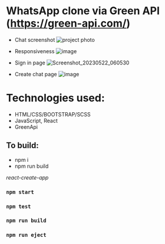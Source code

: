 # WhatsApp clone via Green API (https://green-api.com/)

- Chat screenshot
![project photo](https://github.com/COCABOB/whatsapp-green-api/assets/129005053/02a68883-ee70-4693-a310-c82beffa207d)

- Responsiveness
![image](https://github.com/COCABOB/whatsapp-green-api/assets/129005053/d803cdff-45f4-4cd8-a47e-b50d7e115aec)

- Sign in page
![Screenshot_20230522_060530](https://github.com/COCABOB/whatsapp-green-api/assets/129005053/67173ae3-386b-4b7b-937d-f27a904ca7fb)

- Create chat page
![image](https://github.com/COCABOB/whatsapp-green-api/assets/129005053/52d1c344-be74-967-b414-3e69a5272244)


# Technologies used:
- HTML/CSS/BOOTSTRAP/SCSS
- JavaScript, React
- GreenApi

## To build:
- npm i
- npm run build

*react-create-app*

### `npm start`
### `npm test`
### `npm run build`
### `npm run eject`
